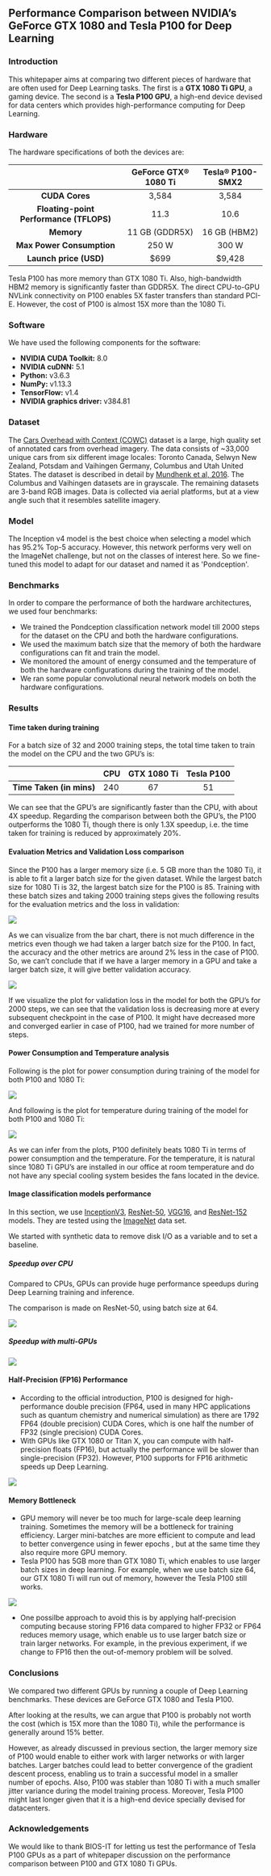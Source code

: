 ## Performance Comparison between NVIDIA’s GeForce GTX 1080 and Tesla P100 for Deep Learning


### Introduction

This whitepaper aims at comparing two different pieces of hardware that are often used for Deep Learning tasks. The first is a **GTX 1080 Ti GPU**, a gaming device. The second is a **Tesla P100 GPU**, a high-end device devised for data centers which provides high-performance computing for Deep Learning.


### Hardware

The hardware specifications of both the devices are:

|                                         | GeForce GTX® 1080 Ti | Tesla® P100-SMX2 |
| :-------------------------------------: | :------------------: | :--------------: |
|             **CUDA Cores**              |        3,584         |      3,584       |
| **Floating-point Performance (TFLOPS)** |         11.3         |       10.6       |
|               **Memory**                |    11 GB (GDDR5X)    |   16 GB (HBM2)   |
|        **Max Power Consumption**        |        250 W         |      300 W       |
|         **Launch price (USD)**          |         $699         |      $9,428      |



Tesla P100 has more memory than GTX 1080 Ti. Also, high-bandwidth HBM2 memory is significantly faster than GDDR5X. The direct CPU-to-GPU NVLink connectivity on P100 enables 5X faster transfers than standard PCI-E.
However, the cost of P100 is almost 15X more than the 1080 Ti.


### Software

We have used the following components for the software:
- **NVIDIA CUDA Toolkit:** 8.0
- **NVIDIA cuDNN:** 5.1
- **Python:** v3.6.3
- **NumPy:** v1.13.3
- **TensorFlow:** v1.4
- **NVIDIA graphics driver:** v384.81


### Dataset

The [Cars Overhead with Context (COWC)](gdo-datasci.ucllnl.org/cowc/) dataset is a large, high quality set of annotated cars from overhead imagery. The data consists of ~33,000 unique cars from six different image locales: Toronto Canada, Selwyn New Zealand, Potsdam and Vaihingen Germany, Columbus and Utah United States. The dataset is described in detail by [Mundhenk et al, 2016](https://gdo-datasci.ucllnl.org/cowc/mundhenk_et_al_eccv_2016.pdf). The Columbus and Vaihingen datasets are in grayscale. The remaining datasets are 3-band RGB images. Data is collected via aerial platforms, but at a view angle such that it resembles satellite imagery.


### Model

The Inception v4 model is the best choice when selecting a model which has 95.2% Top-5 accuracy. However, this network performs very well on the ImageNet challenge, but not on the classes of interest here. So we fine-tuned this model to adapt for our dataset and named it as 'Pondception'.


### Benchmarks

In order to compare the performance of both the hardware architectures, we used four benchmarks:

- We trained the Pondception classification network model till 2000 steps for the dataset on the CPU and both the hardware configurations.
- We used the maximum batch size that the memory of both the hardware configurations can fit and train the model.
- We monitored the amount of energy consumed and the temperature of both the hardware configurations during the training of the model.
- We ran some popular convolutional neural network models on both the hardware configurations.


### Results

#### Time taken during training

For a batch size of 32 and 2000 training steps, the total time taken to train the model on the CPU and the two GPU’s is:

|                                         | CPU | GTX 1080 Ti | Tesla P100 |
| :-------------------------------------: | :-----------| :------------------: | :--------------: |
|             **Time Taken (in mins)**             |        240         | 67 |     51     |



We can see that the GPU’s are significantly faster than the CPU, with about 4X speedup. Regarding the comparison between both the GPU’s, the P100 outperforms the 1080 Ti, though there is only 1.3X speedup, i.e. the time taken for training is reduced by approximately 20%.

#### Evaluation Metrics and Validation Loss comparison

Since the P100 has a larger memory size (i.e. 5 GB more than the 1080 Ti), it is able to fit a larger batch size for the given dataset. While the largest batch size for 1080 Ti is 32, the largest batch size for the P100 is 85. Training with these batch sizes and taking 2000 training steps gives the following results for the evaluation metrics and the loss in validation:

![](https://s3-eu-west-1.amazonaws.com/satellite-data/Screenshot+from+2017-12-15+09-55-28.png)

As we can visualize from the bar chart, there is not much difference in the metrics even though we had taken a larger batch size for the P100. In fact, the accuracy and the other metrics are around 2% less in the case of P100. So, we can’t conclude that if we have a larger memory in a GPU and take a larger batch size, it will give better validation accuracy.

![](https://s3-eu-west-1.amazonaws.com/satellite-data/Screenshot+from+2017-12-15+10-00-00.png)

If we visualize the plot for validation loss in the model for both the GPU’s for 2000 steps, we can see that the validation loss is decreasing more at every subsequent checkpoint in the case of P100. It might have decreased more and converged earlier in case of P100, had we trained for more number of steps.

#### Power Consumption and Temperature analysis
Following is the plot for power consumption during training of the model for both P100 and 1080 Ti:

![]( https://s3-eu-west-1.amazonaws.com/satellite-data/Screenshot+from+2017-12-15+09-49-28.png )

And following is the plot for temperature during training of the model for both P100 and 1080 Ti:

![](https://s3-eu-west-1.amazonaws.com/satellite-data/Screenshot+from+2017-12-15+09-49-37.png)

As we can infer from the plots, P100 definitely beats 1080 Ti in terms of power consumption and the temperature. For the temperature, it is natural since 1080 Ti GPU’s are installed in our office at room temperature and do not have any special cooling system besides the fans located in the device.

#### Image classification models performance

In this section, we use [InceptionV3](https://arxiv.org/abs/1512.00567),  [ResNet-50](https://arxiv.org/abs/1512.03385),  [VGG16](https://arxiv.org/abs/1409.1556), and [ResNet-152](https://arxiv.org/abs/1512.03385) models. They are tested using the [ImageNet](http://www.image-net.org/) data set.

We started with synthetic data to remove disk I/O as a variable and to set a baseline.

##### Speedup over CPU

Compared to CPUs, GPUs can provide huge performance speedups during Deep Learning training and inference.

The comparison is made on ResNet-50, using batch size at 64.

![](https://ws2.sinaimg.cn/large/006tKfTcgy1fm4n14je2jj30xo0mw401.jpg)

##### Speedup with multi-GPUs

![](https://ws2.sinaimg.cn/large/006tKfTcgy1fm82h35wtqj30lj0bzmy5.jpg)

#### Half-Precision (FP16) Performance

- According to the official introduction, P100 is designed for high-performance double precision (FP64, used in many HPC applications such as quantum chemistry and numerical simulation) as there are 1792 FP64 (double precision) CUDA Cores,  which is one half the number of FP32 (single precision) CUDA Cores.
- With GPUs like GTX 1080 or Titan X, you can compute with half-precision floats (FP16), but actually the performance will be slower than single-precision (FP32). However, P100 supports for FP16 arithmetic speeds up Deep Learning.

![](https://ws2.sinaimg.cn/large/006tKfTcgy1fm4ntaizjfj312q0oeq4n.jpg)

#### Memory Bottleneck

- GPU memory will never be too much for large-scale deep learning training. Sometimes the memory will be a bottleneck for training efficiency. Larger mini-batches are more efficient to compute and lead to better convergence using in fewer epochs , but at the same time they also require more GPU memory.
- Tesla P100 has 5GB more than GTX 1080 Ti, which enables to use larger batch sizes in deep learning. For example, when we use batch size 64, our GTX 1080 Ti will run out of memory, however the Tesla P100 still works.


![](https://ws3.sinaimg.cn/large/006tKfTcgy1fm82ytt7mrj30n30c1js3.jpg)


- One possilbe approach to avoid this is by applying half-precision computing because storing FP16 data compared to higher FP32 or FP64 reduces memory usage, which enable us to use larger batch size or train larger networks. For example, in the previous experiment, if we change to FP16 then the out-of-memory problem will be solved.

### Conclusions


We compared two different GPUs by running a couple of Deep Learning benchmarks. These devices are GeForce GTX 1080 and Tesla P100.

After looking at the results, we can argue that P100 is probably not worth the cost (which is 15X more than the 1080 Ti), while the performance is generally around 15% better.

However, as already discussed in previous section, the larger memory size of P100 would enable to either work with larger networks or with larger batches. Larger batches could lead to better convergence of the gradient descent process, enabling us to train a successful model in a smaller number of epochs. Also, P100 was stabler than 1080 Ti with a much smaller jitter variance during the model training process. Moreover, Tesla P100 might last longer given that it is a high-end device specially devised for datacenters.


### Acknowledgements

We would like to thank BIOS-IT for letting us test the performance of Tesla P100 GPUs as a part of whitepaper discussion on the performance comparison between P100 and GTX 1080 Ti GPUs.

